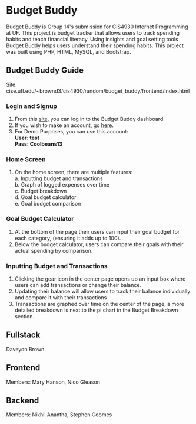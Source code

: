 # Budget Buddy

Budget Buddy is Group 14's submission for CIS4930 Internet Programming at UF. This project is budget tracker that allows users to track spending habits and teach financial literacy. Using insights and goal setting tools Budget Buddy helps users understand their spending habits. This project was built using PHP, HTML, MySQL, and Bootstrap.

## Budget Buddy Guide

Site: cise.ufl.edu/~brownd3/cis4930/random/budget_buddy/frontend/index.html

### Login and Signup

1. From this [site](https://cise.ufl.edu/~brownd3/cis4930/random/budget_buddy/frontend/login.html), you can log in to the Budget Buddy dashboard.
2. If you wish to make an account, go [here](https://cise.ufl.edu/~brownd3/cis4930/random/budget_buddy/frontend/signup.html).
3. For Demo Purposes, you can use this account:\
   **User: test**\
   **Pass: Coolbeans13**

### Home Screen

1. On the home screen, there are multiple features:\
   a. Inputting budget and transactions\
   b. Graph of logged expenses over time\
   c. Budget breakdown\
   d. Goal budget calculator\
   e. Goal budget comparison

### Goal Budget Calculator

1. At the bottom of the page their users can input their goal budget for each category, (ensuring it adds up to 100).
2. Below the budget calculator, users can compare their goals with their actual spending by comparison.

### Inputting Budget and Transactions

1. Clicking the gear icon in the center page opens up an input box where users can add transactions or change their balance.
2. Updating their balance will allow users to track their balance individually and compare it with their transactions
3. Transactions are graphed over time on the center of the page, a more detailed breakdown is next to the pi chart in the Budget Breakdown section.

## Fullstack

Daveyon Brown

## Frontend

Members: Mary Hanson, Nico Gleason

## Backend

Members: Nikhil Anantha, Stephen Coomes
